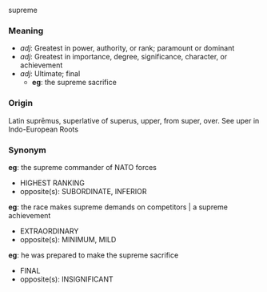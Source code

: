supreme
### Meaning
+ _adj_: Greatest in power, authority, or rank; paramount or dominant
+ _adj_: Greatest in importance, degree, significance, character, or achievement
+ _adj_: Ultimate; final
    + __eg__: the supreme sacrifice

### Origin

Latin suprēmus, superlative of superus, upper, from super, over. See uper in Indo-European Roots

### Synonym

__eg__: the supreme commander of NATO forces

+ HIGHEST RANKING
+ opposite(s): SUBORDINATE, INFERIOR

__eg__: the race makes supreme demands on competitors | a supreme achievement

+ EXTRAORDINARY
+ opposite(s): MINIMUM, MILD

__eg__: he was prepared to make the supreme sacrifice

+ FINAL
+ opposite(s): INSIGNIFICANT


